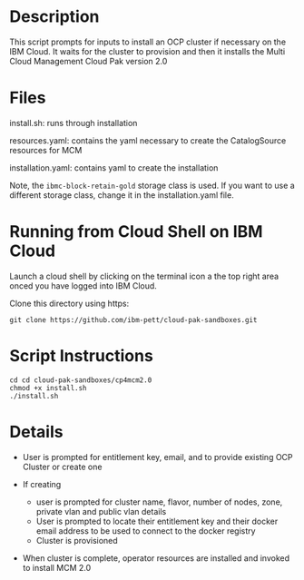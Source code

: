 # Description

This script prompts for inputs to install an OCP cluster if necessary on the IBM Cloud.  It waits for the cluster to provision and then it installs the Multi Cloud Management Cloud Pak version 2.0

# Files

install.sh: runs through installation

resources.yaml: contains the yaml necessary to create the CatalogSource resources for MCM

installation.yaml: contains yaml to create the installation

Note, the `ibmc-block-retain-gold` storage class is used.  If you want to use a different storage class, change it in the installation.yaml file.

# Running from Cloud Shell on IBM Cloud

Launch a cloud shell by clicking on the terminal icon a the top right area onced you have logged into IBM Cloud.

Clone this directory using https:

`git clone https://github.com/ibm-pett/cloud-pak-sandboxes.git`

# Script Instructions

```
cd cd cloud-pak-sandboxes/cp4mcm2.0
chmod +x install.sh
./install.sh
```

# Details
- User is prompted for entitlement key, email, and to provide existing OCP Cluster or create one
- If creating 

  - user is prompted for cluster name, flavor, number of nodes, zone, private vlan and public vlan details
  - User is prompted to locate their entitlement key and their docker email address to be used to connect to the docker registry
  - Cluster is provisioned
  
- When cluster is complete, operator resources are installed and invoked to install MCM 2.0
